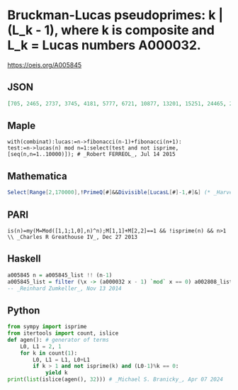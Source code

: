 # Bruckman\-Lucas pseudoprimes: k \| \(L\_k \- 1\), where k is composite and L\_k \= Lucas numbers A000032\.
https://oeis.org/A005845
## JSON
```JSON
[705, 2465, 2737, 3745, 4181, 5777, 6721, 10877, 13201, 15251, 24465, 29281, 34561, 35785, 51841, 54705, 64079, 64681, 67861, 68251, 75077, 80189, 90061, 96049, 97921, 100065, 100127, 105281, 113573, 118441, 146611, 161027]
```
## Maple
```Maple
with(combinat):lucas:=n->fibonacci(n-1)+fibonacci(n+1):
test:=n->lucas(n) mod n=1:select(test and not isprime,[seq(n,n=1..10000)]); # _Robert FERREOL_, Jul 14 2015
```
## Mathematica
```Mathematica
Select[Range[2,170000],!PrimeQ[#]&&Divisible[LucasL[#]-1,#]&] (* _Harvey P. Dale_, Mar 08 2014 *)
```
## PARI
```PARI
is(n)=my(M=Mod([1,1;1,0],n)^n);M[1,1]+M[2,2]==1 && !isprime(n) && n>1 \\ _Charles R Greathouse IV_, Dec 27 2013
```
## Haskell
```Haskell
a005845 n = a005845_list !! (n-1)
a005845_list = filter (\x -> (a000032 x - 1) `mod` x == 0) a002808_list
-- _Reinhard Zumkeller_, Nov 13 2014
```
## Python
```Python
from sympy import isprime
from itertools import count, islice
def agen(): # generator of terms
    L0, L1 = 2, 1
    for k in count(1):
        L0, L1 = L1, L0+L1
        if k > 1 and not isprime(k) and (L0-1)%k == 0:
            yield k
print(list(islice(agen(), 32))) # _Michael S. Branicky_, Apr 07 2024
```
